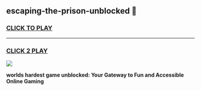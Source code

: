 
## escaping-the-prison-unblocked 👋
<h3>
<a href="https://premium.freeplayer.one?title=escaping-the-prison-unblocked&ref=14F">CLICK TO PLAY</a></h3>
<hr>

<h3>
<a href="https://premium.freeplayer.one?title=escaping-the-prison-unblocked&ref=14F">CLICK 2 PLAY</a>
  
</h3>

<a href="https://premium.freeplayer.one?title=escaping-the-prison-unblocked&ref=12F/"><img src="https://clearcache.store/games.png"></a>


**worlds hardest game unblocked: Your Gateway to Fun and Accessible Online Gaming**
